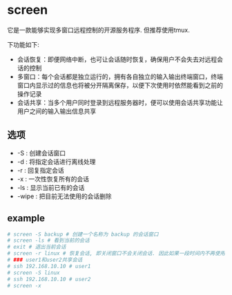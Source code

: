 # screen
它是一款能够实现多窗口远程控制的开源服务程序. 但推荐使用tmux.

下功能如下:
- 会话恢复：即便网络中断，也可让会话随时恢复，确保用户不会失去对远程会话的控制
- 多窗口：每个会话都是独立运行的，拥有各自独立的输入输出终端窗口，终端窗口内显示过的信息也将被分开隔离保存，以便下次使用时依然能看到之前的操作记录
- 会话共享：当多个用户同时登录到远程服务器时，便可以使用会话共享功能让用户之间的输入输出信息共享

## 选项
- -S : 创建会话窗口
- -d : 将指定会话进行离线处理
- -r : 回复指定会话
- -x : 一次性恢复所有的会话
- -ls : 显示当前已有的会话
- -wipe : 把目前无法使用的会话删除

## example
```bash
# screen -S backup # 创建一个名称为 backup 的会话窗口
# screen -ls # 看到当前的会话
# exit # 退出当前会话
# screen -r linux # 恢复会话, 即关闭窗口不会关闭会话. 因此如果一段时间内不再使用某个会话窗口，可以把它设置为临时断开（detach）模式，随后在需要时再重新连接（attach）回来即可. 这段时间内，在会话窗口内运行的程序会继续执行
# ### user1和user2共享会话
# ssh 192.168.10.10 # user1
# screen -S linux
# ssh 192.168.10.10 # user2
# screen -x
```